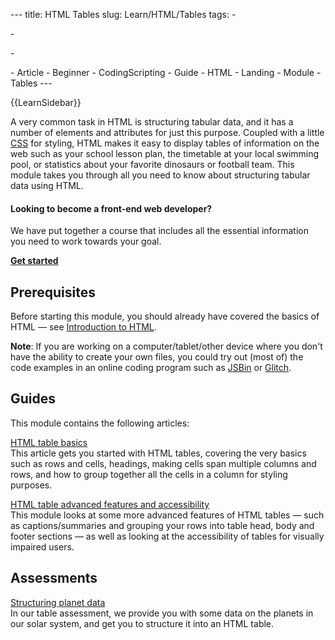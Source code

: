 --- title: HTML Tables slug: Learn/HTML/Tables tags: -

\-

\-

\- Article - Beginner - CodingScripting - Guide - HTML - Landing - Module - Tables ---

{{LearnSidebar}}

A very common task in HTML is structuring tabular data, and it has a number of elements and attributes for just this purpose. Coupled with a little [CSS](/en-US/docs/Learn/CSS) for styling, HTML makes it easy to display tables of information on the web such as your school lesson plan, the timetable at your local swimming pool, or statistics about your favorite dinosaurs or football team. This module takes you through all you need to know about structuring tabular data using HTML.

#### Looking to become a front-end web developer?

We have put together a course that includes all the essential information you need to work towards your goal.

[**Get started**](/en-US/docs/Learn/Front-end_web_developer)

## Prerequisites

Before starting this module, you should already have covered the basics of HTML — see [Introduction to HTML](/en-US/docs/Learn/HTML/Introduction_to_HTML).

**Note**: If you are working on a computer/tablet/other device where you don't have the ability to create your own files, you could try out (most of) the code examples in an online coding program such as [JSBin](https://jsbin.com/) or [Glitch](https://glitch.com/).

## Guides

This module contains the following articles:

[HTML table basics](/en-US/docs/Learn/HTML/Tables/Basics)  
This article gets you started with HTML tables, covering the very basics such as rows and cells, headings, making cells span multiple columns and rows, and how to group together all the cells in a column for styling purposes.

[HTML table advanced features and accessibility](/en-US/docs/Learn/HTML/Tables/Advanced)  
This module looks at some more advanced features of HTML tables — such as captions/summaries and grouping your rows into table head, body and footer sections — as well as looking at the accessibility of tables for visually impaired users.

## Assessments

[Structuring planet data](/en-US/docs/Learn/HTML/Tables/Structuring_planet_data)  
In our table assessment, we provide you with some data on the planets in our solar system, and get you to structure it into an HTML table.
